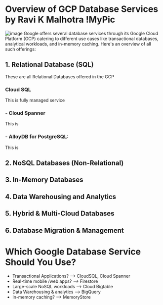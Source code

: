 # Overview of GCP Database Services by Ravi K Malhotra !MyPic

![image](https://github.com/user-attachments/assets/0c660319-f000-4d82-9ae3-8fbe0398869d)   Google offers several database services through its Google Cloud 
                                                                                            Platform (GCP) catering to different use cases like 
                                                                                            transactional databases, analytical workloads, and in-memory 
                                                                                            caching. Here's an overview of all such offerings:

## 1. Relational Database (SQL)
These are all Relational Databases offered in the GCP
### Cloud SQL
This is fully managed service
### - Cloud Spanner
This is 
### - AlloyDB for PostgreSQL:
This is

## 2. NoSQL Databases (Non-Relational)
## 3. In-Memory Databases
## 4. Data Warehousing and Analytics
## 5. Hybrid & Multi-Cloud Databases
## 6. Database Migration & Management 

# Which Google Database Service Should You Use?
- Transactional Applications? --> CloudSQL, Cloud Spanner
- Real-time mobile /web apps? --> Firestore
- Large-scale NoSQL workloads --> Cloud Bigtable
- Data Warehousing & analytics --> BigQuery
- In-memory caching? --> MemoryStore
